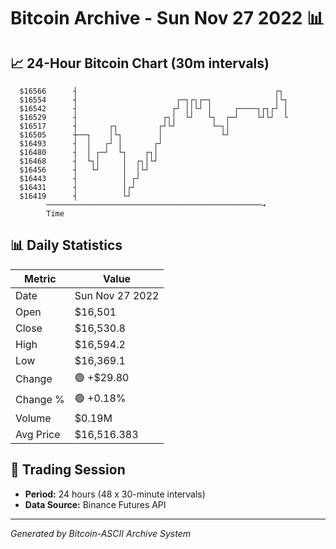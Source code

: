# Bitcoin Archive - Sun Nov 27 2022 📊

## 📈 24-Hour Bitcoin Chart (30m intervals)

```
  $16566      ┤                                            ┌┐  
  $16554      ┤                      ┌─┐┌┐┌─┐              │└┐ 
  $16542      ┤                     ┌┘ ││└┘ │     ┌────┐┌┐┌┘ │ 
  $16529      ┤                   ┌┐│  └┘   └┐  ┌─┘    └┘└┘  └ 
  $16517      ┤       ┌┐         ┌┘└┘        └─┐│              
  $16505      ┼──┐    │└┐        │             └┘              
  $16493      ┤  │   ┌┘ │       ┌┘                             
  $16480      ┤  │ ┌─┘  └┐    ┌┐│                              
  $16468      ┤  └┐│     │  ┌┐│└┘                              
  $16456      ┤   └┘     │  │└┘                                
  $16443      ┤          │ ┌┘                                  
  $16431      ┤          │┌┘                                   
  $16419      ┤          └┘                                    
        ────────────────────────────────────────────────→
        Time
```

## 📊 Daily Statistics

| Metric | Value |
|--------|-------|
| Date | Sun Nov 27 2022 |
| Open | $16,501 |
| Close | $16,530.8 |
| High | $16,594.2 |
| Low | $16,369.1 |
| Change | 🟢 +$29.80 |
| Change % | 🟢 +0.18% |
| Volume | $0.19M |
| Avg Price | $16,516.383 |

## 📅 Trading Session

- **Period:** 24 hours (48 x 30-minute intervals)
- **Data Source:** Binance Futures API

---
*Generated by Bitcoin-ASCII Archive System*
